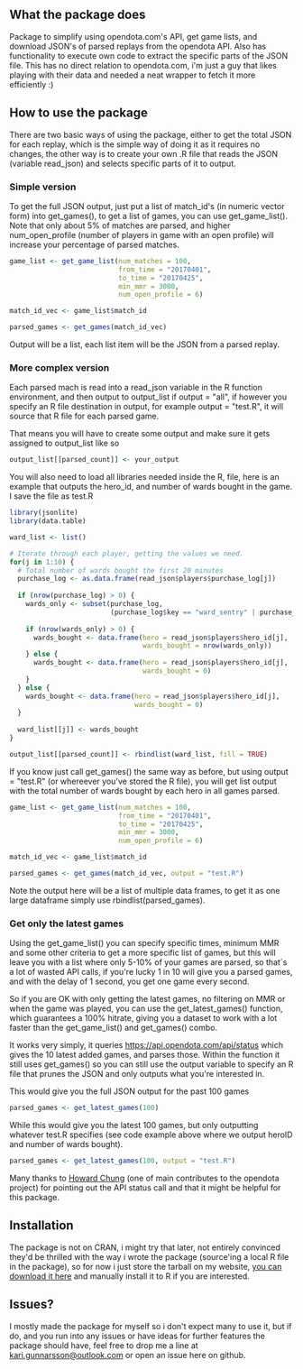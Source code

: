 ## What the package does

Package to simplify using opendota.com's API, get game lists, and download JSON's of parsed replays 
from the opendota API. Also has functionality to execute own code to extract the specific parts of 
the JSON file. This has no direct relation to opendota.com, i'm just a guy that likes playing with
their data and needed a neat wrapper to fetch it more efficiently :)

## How to use the package

There are two basic ways of using the package, either to get the total JSON for each replay, which
is the simple way of doing it as it requires no changes, the other way is to create your own .R file
that reads the JSON (variable read_json) and selects specific parts of it to output.

### Simple version
To get the full JSON output, just put a list of match_id's (in numeric vector form) into get_games(),
to get a list of games, you can use get_game_list(). Note that only about 5% of matches are parsed,
and higher num_open_profile (number of players in game with an open profile) will increase your
percentage of parsed matches.

```R
game_list <- get_game_list(num_matches = 100,
                           from_time = "20170401",
                           to_time = "20170425",
                           min_mmr = 3000,
                           num_open_profile = 6)

match_id_vec <- game_list$match_id

parsed_games <- get_games(match_id_vec)
```

Output will be a list, each list item will be the JSON from a parsed replay.

### More complex version
Each parsed mach is read into a read_json variable in the R function environment, and then output to
output_list if output = "all", if however you specify an R file destination in output, for example
output = "test.R", it will source that R file for each parsed game.

That means you will have to create some output and make sure it gets assigned to output_list like so

```R
output_list[[parsed_count]] <- your_output
```

You will also need to load all libraries needed inside the R, file, here is an example that outputs
the hero_id, and number of wards bought in the game. I save the file as test.R

```R
library(jsonlite)
library(data.table)

ward_list <- list()

# Iterate through each player, getting the values we need.
for(j in 1:10) {
  # Total number of wards bought the first 20 minutes
  purchase_log <- as.data.frame(read_json$players$purchase_log[j])
  
  if (nrow(purchase_log) > 0) {
    wards_only <- subset(purchase_log, 
                         (purchase_log$key == "ward_sentry" | purchase_log$key == "ward_observer"))
    
    if (nrow(wards_only) > 0) {
      wards_bought <- data.frame(hero = read_json$players$hero_id[j],
                                 wards_bought = nrow(wards_only))
    } else {
      wards_bought <- data.frame(hero = read_json$players$hero_id[j],
                                 wards_bought = 0)
    }
  } else {
    wards_bought <- data.frame(hero = read_json$players$hero_id[j],
                               wards_bought = 0)
  }
  
  ward_list[[j]] <- wards_bought
}

output_list[[parsed_count]] <- rbindlist(ward_list, fill = TRUE)

```

If you know just call get_games() the same way as before, but using output = "test.R" (or whereever
you've stored the R file), you will get list output with the total number of wards bought by each 
hero in all games parsed.

```R
game_list <- get_game_list(num_matches = 100,
                           from_time = "20170401",
                           to_time = "20170425",
                           min_mmr = 3000,
                           num_open_profile = 6)

match_id_vec <- game_list$match_id

parsed_games <- get_games(match_id_vec, output = "test.R")
```

Note the output here will be a list of multiple data frames, to get it as one large dataframe simply
use rbindlist(parsed_games).

### Get only the latest games
Using the get_game_list() you can specify specific times, minimum MMR and some other criteria to get
a more specific list of games, but this will leave you with a list where only 5-10% of your games 
are parsed, so that´s a lot of wasted API calls, if you're lucky 1 in 10 will give you a parsed games,
and with the delay of 1 second, you get one game every second.

So if you are OK with only getting the latest games, no filtering on MMR or when the game was played,
you can use the get_latest_games() function, which guarantees a 100% hitrate, giving you a dataset to
work with a lot faster than the get_game_list() and get_games() combo.

It works very simply, it queries https://api.opendota.com/api/status which gives the 10 latest added
games, and parses those. Within the function it still uses get_games() so you can still use the 
output variable to specify an R file that prunes the JSON and only outputs what you're interested in.

This would give you the full JSON output for the past 100 games
```R
parsed_games <- get_latest_games(100)
```

While this would give you the latest 100 games, but only outputting whatever test.R specifies (see
code example above where we output heroID and number of wards bought).
```R
parsed_games <- get_latest_games(100, output = "test.R")
```
Many thanks to [Howard Chung](https://github.com/howardchung) (one of main contributes to the opendota project) for pointing out the 
API status call and that it might be helpful for this package.

## Installation

The package is not on CRAN, i might try that later, not entirely convinced they'd be thrilled
with the way i wrote the package (source'ing a local R file in the package), so for now i just store
the tarball on my website, [you can download it here](https://www.karigunnarsson.com/wp-content/uploads/2017/06/opendotaR_0.1.3.tar.gz) and manually install it to R if you are interested.

## Issues?

I mostly made the package for myself so i don't expect many to use it, but if do, and you run into 
any issues or have ideas for further features the package should have, feel free to drop me a line 
at kari.gunnarsson@outlook.com or open an issue here on github.

